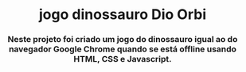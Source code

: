 <h1 align="center">jogo dinossauro Dio Orbi</h1>
<h3 align="center">Neste projeto foi criado um jogo do dinossauro igual ao do navegador Google Chrome quando se está offline usando HTML, CSS e Javascript.</h3>
